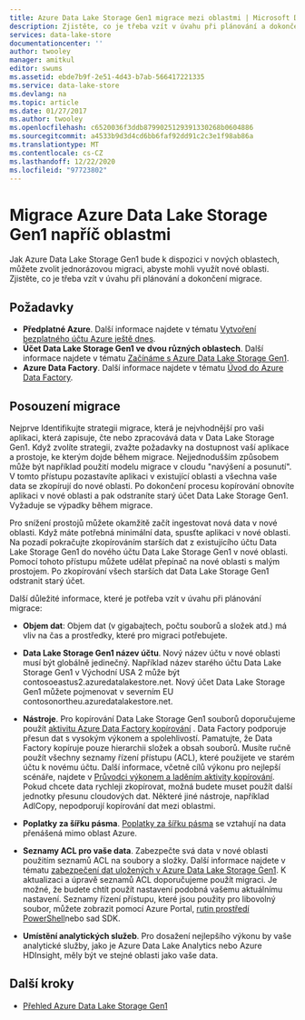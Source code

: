 ```yaml
---
title: Azure Data Lake Storage Gen1 migrace mezi oblastmi | Microsoft Docs
description: Zjistěte, co je třeba vzít v úvahu při plánování a dokončení migrace pro Azure Data Lake Storage Gen1 tak, jak budou k dispozici v nových oblastech.
services: data-lake-store
documentationcenter: ''
author: twooley
manager: amitkul
editor: swums
ms.assetid: ebde7b9f-2e51-4d43-b7ab-566417221335
ms.service: data-lake-store
ms.devlang: na
ms.topic: article
ms.date: 01/27/2017
ms.author: twooley
ms.openlocfilehash: c6520036f3ddb8799025129391330268b0604886
ms.sourcegitcommit: a4533b9d3d4cd6bb6faf92dd91c2c3e1f98ab86a
ms.translationtype: MT
ms.contentlocale: cs-CZ
ms.lasthandoff: 12/22/2020
ms.locfileid: "97723802"
---
```

# <a name="migrate-azure-data-lake-storage-gen1-across-regions"></a>Migrace Azure Data Lake Storage Gen1 napříč oblastmi

Jak Azure Data Lake Storage Gen1 bude k dispozici v nových oblastech, můžete zvolit jednorázovou migraci, abyste mohli využít nové oblasti. Zjistěte, co je třeba vzít v úvahu při plánování a dokončení migrace.

## <a name="prerequisites"></a>Požadavky

* **Předplatné Azure**. Další informace najdete v tématu [Vytvoření bezplatného účtu Azure ještě dnes](https://azure.microsoft.com/pricing/free-trial/).
* **Účet Data Lake Storage Gen1 ve dvou různých oblastech**. Další informace najdete v tématu [Začínáme s Azure Data Lake Storage Gen1](data-lake-store-get-started-portal.md).
* **Azure Data Factory**. Další informace najdete v tématu [Úvod do Azure Data Factory](../data-factory/introduction.md).


## <a name="migration-considerations"></a>Posouzení migrace

Nejprve Identifikujte strategii migrace, která je nejvhodnější pro vaši aplikaci, která zapisuje, čte nebo zpracovává data v Data Lake Storage Gen1. Když zvolíte strategii, zvažte požadavky na dostupnost vaší aplikace a prostoje, ke kterým dojde během migrace. Nejjednodušším způsobem může být například použití modelu migrace v cloudu "navýšení a posunutí". V tomto přístupu pozastavíte aplikaci v existující oblasti a všechna vaše data se zkopírují do nové oblasti. Po dokončení procesu kopírování obnovíte aplikaci v nové oblasti a pak odstraníte starý účet Data Lake Storage Gen1. Vyžaduje se výpadky během migrace.

Pro snížení prostojů můžete okamžitě začít ingestovat nová data v nové oblasti. Když máte potřebná minimální data, spusťte aplikaci v nové oblasti. Na pozadí pokračujte zkopírováním starších dat z existujícího účtu Data Lake Storage Gen1 do nového účtu Data Lake Storage Gen1 v nové oblasti. Pomocí tohoto přístupu můžete udělat přepínač na nové oblasti s malým prostojem. Po zkopírování všech starších dat Data Lake Storage Gen1 odstranit starý účet.

Další důležité informace, které je potřeba vzít v úvahu při plánování migrace:

* **Objem dat**: Objem dat (v gigabajtech, počtu souborů a složek atd.) má vliv na čas a prostředky, které pro migraci potřebujete.

* **Data Lake Storage Gen1 název účtu**. Nový název účtu v nové oblasti musí být globálně jedinečný. Například název starého účtu Data Lake Storage Gen1 v Východní USA 2 může být contosoeastus2.azuredatalakestore.net. Nový účet Data Lake Storage Gen1 můžete pojmenovat v severním EU contosonortheu.azuredatalakestore.net.

* **Nástroje**. Pro kopírování Data Lake Storage Gen1 souborů doporučujeme použít [aktivitu Azure Data Factory kopírování](../data-factory/connector-azure-data-lake-store.md) . Data Factory podporuje přesun dat s vysokým výkonem a spolehlivostí. Pamatujte, že Data Factory kopíruje pouze hierarchii složek a obsah souborů. Musíte ručně použít všechny seznamy řízení přístupu (ACL), které použijete ve starém účtu k novému účtu. Další informace, včetně cílů výkonu pro nejlepší scénáře, najdete v [Průvodci výkonem a laděním aktivity kopírování](../data-factory/copy-activity-performance.md). Pokud chcete data rychleji zkopírovat, možná budete muset použít další jednotky přesunu cloudových dat. Některé jiné nástroje, například AdlCopy, nepodporují kopírování dat mezi oblastmi.  

* **Poplatky za šířku pásma**. [Poplatky za šířku pásma](https://azure.microsoft.com/pricing/details/bandwidth/) se vztahují na data přenášená mimo oblast Azure.

* **Seznamy ACL pro vaše data**. Zabezpečte svá data v nové oblasti použitím seznamů ACL na soubory a složky. Další informace najdete v tématu [zabezpečení dat uložených v Azure Data Lake Storage Gen1](data-lake-store-secure-data.md). K aktualizaci a úpravě seznamů ACL doporučujeme použít migraci. Je možné, že budete chtít použít nastavení podobná vašemu aktuálnímu nastavení. Seznamy řízení přístupu, které jsou použity pro libovolný soubor, můžete zobrazit pomocí Azure Portal, [rutin prostředí PowerShell](/powershell/module/az.datalakestore/get-azdatalakestoreitempermission)nebo sad SDK.  

* **Umístění analytických služeb**. Pro dosažení nejlepšího výkonu by vaše analytické služby, jako je Azure Data Lake Analytics nebo Azure HDInsight, měly být ve stejné oblasti jako vaše data.  

## <a name="next-steps"></a>Další kroky
* [Přehled Azure Data Lake Storage Gen1](data-lake-store-overview.md)
